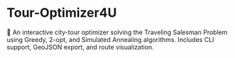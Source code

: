 # Tour-Optimizer4U
🚀 An interactive city-tour optimizer solving the Traveling Salesman Problem using Greedy, 2-opt, and Simulated Annealing algorithms. Includes CLI support, GeoJSON export, and route visualization.
